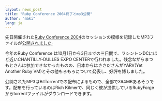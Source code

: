 ```yaml
---
layout: news_post
title: "Ruby Conference 2004終了とmp3公開"
author: "maki"
lang: ja
---
```


先日開催された[Ruby Conference 2004][1]のセッションの模様を記録したMP3ファイルが[公開されました][2]。

今年のRuby Conference は10月1日から3日までの三日間で、ワシントンDCにほど近いCHANTILLY-DULLES EXPO
CENTERで行われました。残念ながらまつもとさんは参加できなかったものの、日本からはささださんがYARV(Yet Another Ruby
VM)とその他もろもろについて発表し、好評を博しました。

公開されたMP3はBitTorrentでの配布によるもので、全部で364MBあるそうです。配布を行っているのはRich
Kilmerで、同じく彼が提供しているRubyForgeからtorrentファイルがダウンロードできます。



[1]: http://www.rubycentral.org/conference/
[2]: http://bt.rubyforge.org/
